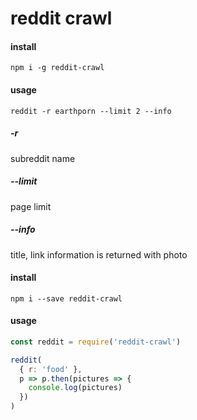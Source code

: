 # reddit crawl


#### install
```
npm i -g reddit-crawl
```

#### usage
```
reddit -r earthporn --limit 2 --info
```

##### -r
subreddit name

##### --limit
page limit

##### --info
title, link information is returned with photo

#### install
```
npm i --save reddit-crawl
```

#### usage
```js
const reddit = require('reddit-crawl')

reddit(
  { r: 'food' },
  p => p.then(pictures => {
    console.log(pictures)
  })
)
```

